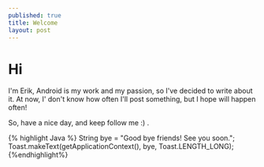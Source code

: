 ```yaml
---
published: true
title: Welcome 
layout: post
---
```

<head>
<link rel="stylesheet" href="../../../css/bootstrap.min.css">
<link rel="stylesheet" href="../../../css/default.css">
</head>
<body>

<h1>Hi</h1>
<div class="container">
<p>
I'm Erik, Android is my work and my passion, so I've decided to write about it.
At now, I' don't know how often I'll post something, but I hope will happen often!

So, have a nice day, and keep follow me :) .
</p>
</div>
<div class="jumbotron">
{% highlight Java %}
String bye = "Good bye friends! See you soon.";
Toast.makeText(getApplicationContext(), bye, Toast.LENGTH_LONG);
{%endhighlight%}
</div>
</body>

